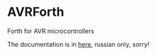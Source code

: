 # AVRForth
Forth for AVR microcontrollers

The documentation is in [here](manual/manual.ru.md), russian only, sorry!
